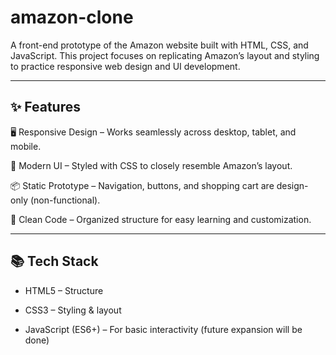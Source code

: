 # amazon-clone
A front-end prototype of the Amazon website built with HTML, CSS, and JavaScript.
This project focuses on replicating Amazon’s layout and styling to practice responsive web design and UI development.

---

## ✨ Features

🖥️ Responsive Design – Works seamlessly across desktop, tablet, and mobile.

🎨 Modern UI – Styled with CSS to closely resemble Amazon’s layout.

📦 Static Prototype – Navigation, buttons, and shopping cart are design-only (non-functional).

🧩 Clean Code – Organized structure for easy learning and customization.

---

## 📚 Tech Stack

- HTML5 – Structure

- CSS3 – Styling & layout

- JavaScript (ES6+) – For basic interactivity (future expansion will be done)
